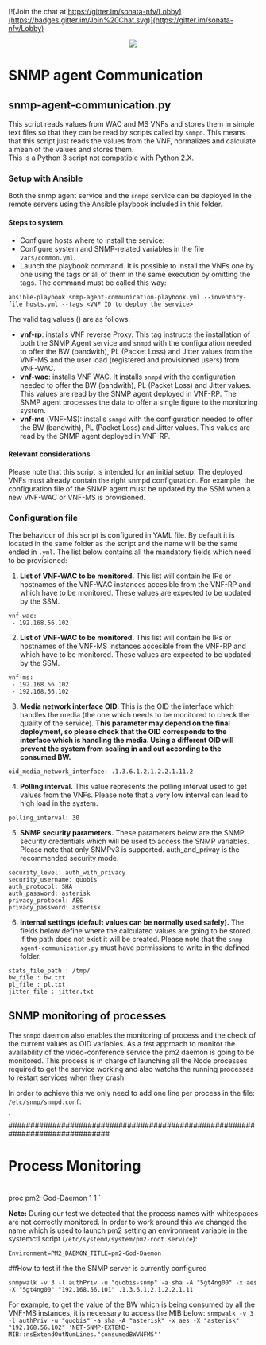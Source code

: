 [![Join the chat at https://gitter.im/sonata-nfv/Lobby](https://badges.gitter.im/Join%20Chat.svg)](https://gitter.im/sonata-nfv/Lobby)

<p align="center"><img src="https://github.com/sonata-nfv/tng-communications-pilot/wiki/images/sonata-5gtango-logo-500px.png" /></p>

# SNMP agent Communication

## snmp-agent-communication.py
This script reads values from WAC and MS VNFs and stores them in simple text files so that they can be read by scripts called by `snmpd`. This means that this script just reads the values from the VNF, normalizes and calculate a mean of the values and stores them.  
This is a Python 3 script not compatible with Python 2.X.

### Setup with Ansible 
Both the snmp agent service and the `snmpd` service can be deployed in the remote servers using the Ansible playbook included in this folder.

#### Steps to system.
- Configure hosts where to install the service:
- Configure system and SNMP-related variables in the file `vars/common.yml`.
- Launch the playbook command. It is possible to install the VNFs one by one using the tags or all of them in the same execution by omitting the tags. The command must be called this way:

```
ansible-playbook snmp-agent-communication-playbook.yml --inventory-file hosts.yml --tags <VNF ID to deploy the service>  
```

The valid tag values (<VNF ID to deploy the service>) are as follows:
- **vnf-rp**: installs VNF reverse Proxy. This tag instructs the installation of both the SNMP Agent service and `snmpd` with the configuration needed to offer the BW (bandwith), PL (Packet Loss) and Jitter values from the VNF-MS and the user load (registered and provisioned users) from VNF-WAC.
- **vnf-wac**: installs VNF WAC. It installs `snmpd` with the configuration needed to offer the BW (bandwith), PL (Packet Loss) and Jitter values. This values are read by the SNMP agent deployed in VNF-RP. The SNMP agent processes the data to offer a single figure to the monitoring system.
- **vnf-ms** (VNF-MS):  installs `snmpd` with the configuration needed to offer the BW (bandwith), PL (Packet Loss) and Jitter values. This values are read by the SNMP agent deployed in VNF-RP.

#### Relevant considerations
Please note that this script is intended for an initial setup. The deployed VNFs must already contain the right snmpd configuration. For example, the configuration file of the SNMP agent must be updated by the SSM when a new VNF-WAC or VNF-MS is provisioned.


### Configuration file
The behaviour of this script is configured in YAML file. By default it is located in the same folder as the script and the name will be the same ended in `.yml`. 
The list below contains all the mandatory fields which need to be provisioned:

1.  **List of VNF-WAC to be monitored.**
This list will contain he IPs or hostnames of the VNF-WAC instances accesible from the VNF-RP and which have to be monitored. These values are expected to be updated by the SSM.

```
vnf-wac:
 - 192.168.56.102
```

2. **List of VNF-WAC to be monitored.**
This list will contain he IPs or hostnames of the VNF-MS instances accesible from the VNF-RP and which have to be monitored. These values are expected to be updated by the SSM.
```
vnf-ms:
 - 192.168.56.102
 - 192.168.56.102
```

3. **Media network interface OID.**
This is the OID the interface which handles the media (the one which needs to be monitored to check the quality of the service).
 **This parameter may depend on the final deployment, so please check that the OID corresponds to the interface which is handling the media. Using a different OID will prevent the system from scaling in and out according to the consumed BW.**

```
oid_media_network_interface: .1.3.6.1.2.1.2.2.1.11.2
```

4. **Polling interval.**
This value represents the polling interval used to get values from the  VNFs. Please note that a very low interval can lead to high load in the system.
```
polling_interval: 30 
```

5. **SNMP security parameters.**
These parameters below are the SNMP security credentials which will be used to access the SNMP variables. Please note that only SNMPv3 is supported. auth_and_privay is the recommended security mode.

```
security_level: auth_with_privacy
security_username: quobis
auth_protocol: SHA 
auth_password: asterisk
privacy_protocol: AES
privacy_password: asterisk
```
6. **Internal settings (default values can be normally used safely).**
The fields below define where the calculated values are going to be stored. If the path does not exist it will be created. Please note that the `snmp-agent-communication.py`
must have permissions to write in the defined folder.

```
stats_file_path : /tmp/
bw_file : bw.txt
pl_file : pl.txt
jitter_file : jitter.txt  
```

## SNMP monitoring of processes
The `snmpd` daemon also enables the monitoring of process and the check of the current values as OID variables. As a frst approach  to monitor the availability of the video-conference service the pm2 daemon is going to be monitored. This process is in charge of launching all the Node processes required to get the service working and also watchs the running processes to restart services when they crash. 

In order to achieve this we only need to add one line per process in the file: `/etc/snmp/snmpd.conf`:

`
###############################################################################
#  Process Monitoring
#
proc pm2-God-Daemon 1 1
`

**Note:** During our test we detected that the process names with whitespaces are not correctly monitored. In order to work around this we changed the name which is used to launch pm2 setting an environment variable in the systemctl script (`/etc/systemd/system/pm2-root.service`):

`Environment=PM2_DAEMON_TITLE=pm2-God-Daemon`

##How to test if the the SNMP server is currently configured

`snmpwalk -v 3 -l authPriv -u "quobis-snmp" -a sha -A "5gt4ng00" -x aes -X "5gt4ng00" "192.168.56.101" .1.3.6.1.2.1.2.2.1.11`

For example, to get the value of the BW which is being consumed by all the VNF-MS instances, it is necessary to access the MIB below:
`snmpwalk -v 3 -l authPriv -u "quobis" -a sha -A "asterisk" -x aes -X "asterisk" "192.168.56.102" 'NET-SNMP-EXTEND-MIB::nsExtendOutNumLines."consumedBWVNFMS"'`